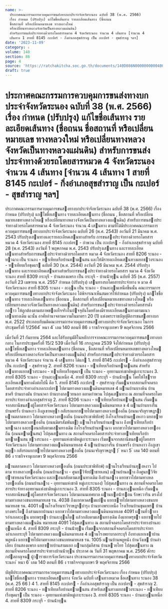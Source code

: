 ```yaml
---
name: >-
  ประกาศคณะกรรมการควบคุมการขนส่งทางบกประจำจังหวัดระนอง ฉบับที่ 38 (พ.ศ. 2566)
  เรื่อง กำหนด (ปรับปรุง) แก้ไขชื่อเส้นทาง รายละเอียดเส้นทาง (ชื่อถนน
  ชื่อสถานที่ หรือเปลี่ยนหมายเลข ทางหลวงใหม่
  หรือเปลี่ยนทางหลวงจังหวัดเป็นทางหลวงแผ่นดิน)
  สำหรับการขนส่งประจำทางด้วยรถโดยสารหมวด 4 จังหวัดระนอง จำนวน 4 เส้นทาง [จำนวน 4
  เส้นทาง 1 สายที่ 8145 กะเปอร์ - กิ่งอำเภอสุขสำราญ เป็น กะเปอร์ - สุขสำราญ ฯลฯ]
date: '2023-11-09'
category: ง
volume: 140
section: 86
page: 4
source: 'https://ratchakitcha.soc.go.th/documents/140D086N0000000000400.pdf'
draft: true
---
```


# ประกาศคณะกรรมการควบคุมการขนส่งทางบกประจำจังหวัดระนอง ฉบับที่ 38 (พ.ศ. 2566) เรื่อง กำหนด (ปรับปรุง) แก้ไขชื่อเส้นทาง รายละเอียดเส้นทาง (ชื่อถนน ชื่อสถานที่ หรือเปลี่ยนหมายเลข ทางหลวงใหม่ หรือเปลี่ยนทางหลวงจังหวัดเป็นทางหลวงแผ่นดิน) สำหรับการขนส่งประจำทางด้วยรถโดยสารหมวด 4 จังหวัดระนอง จำนวน 4 เส้นทาง [จำนวน 4 เส้นทาง 1 สายที่ 8145 กะเปอร์ - กิ่งอำเภอสุขสำราญ เป็น กะเปอร์ - สุขสำราญ ฯลฯ]

ประกาศคณะกรรมการควบคุมการขนสงทางบกประจําจังหวัดระนอง ฉบับที่ 38 (พ.ศ. 2566) เรื่อง กําหนด (ปรับปรุง) แกไขชื่อเสนทาง รายละเอียดเสนทาง (ชื่อถนน , ชื่อสถานที่ หรือเปลี่ยนหมายเลขทางหลวงใหม หรือเปลี่ยนทางหลวงจังหวัดเป็นทางหลวงแผนดิน) สําหรับการขนสงประจําทางด้วยรถโดยสารหมวด 4 จังหวัดระนอง จํานวน 4 เสนทาง ตามที่ได้มีประกาศคณะกรรมการควบคุมการขนสงทางบกประจําจังหวัดระนอง ฉบับที่ 26 (พ.ศ. 2543) ลงวันที่ 21 มีนาคม พ.ศ. 2543 ปรับปรุงเสนทางและรายละเอียดเสนทางสําหรับ การขนสงประจําทางด้วยรถโดยสาร หมวด 4 จังหวัดระนอง สายที่ 8145 กะเปอร - กําพวน เป็น กะเปอร - กิ่งอําเภอสุขสําราญ ฉบับที่ 28 (พ.ศ. 2543) ลงวันที่ 1 พฤษภาคม พ.ศ. 2543 ปรับปรุงเสนทาง และรายละเอียดเสนทางสําหรับการขนสงประจําทางด้วยรถโดยสาร หมวด 4 จังหวัดระนอง สายที่ 8206 ระนอง - ทาฉาง เป็น ระนอง - ทาเทียบเรือบ้านทาตนสน และให้มีรายละเอียดเสนทางแยกชวงระนอง - ทาเทียบเรือขุดแร ฉบับที่ 30 (พ.ศ. 2544) ลงวันที่ 26 มีนาคม พ.ศ. 2544 ปรับปรุงเสนทาง และรายละเอียดเสนทางสําหรับการขนสงประจําทางด้วยรถโดยสาร หมวด 4 จังหวัดระนอง สายที่ 8309 กระบุรี - บ้านสองแพรก เป็น กระบุรี - บ้านน้ําทุน ฉบับที่ 35 (พ.ศ. 2557) ลงวันที่ 23 เมษายน พ.ศ. 2557 กําหนด (ปรับปรุง) เสนทางรถโดยสารประจําทาง ห มวด 4 จังหวัดระนอง สายที่ 8305 ระนอง - ละอุน เป็น ระนอง - บ้านละอุนเหนือขึ้นนั้น คณะกรรมการควบคุมการขนสงทางบกประจําจังหวัดระนอง ได้พิจารณาเห็นสมควรให้กําหนด (ปรับปรุง) แกไขชื่อเสนทาง รายละเอียดเสนทาง (ชื่อถนน , ชื่อสถานที่ หรือเปลี่ยนหมายเลขทางหลวงใหม หรือเปลี่ยนทางหลวงจังหวัดเป็นทางหลวงแผนดิน) สําหรับการขนสงประจําทางด้วยรถโดยสารดังกลาว ให้ถูกต้องตามสภาพขอเท็จจริงในปจจุบันโดยยังคงมีรายละเอียดเสนทางตามแนวเสนทางเดิม ฉะนั้น อาศัยอํานาจตามความในมาตรา 20 (1) แห่งพระราชบัญญัติการขนสงทางบก พ.ศ. 2522 ประกอบกับมติคณะกรรมการควบคุมการขนสงทางบกประจําจังหวัดระนอง ในการประชุมครั้งที่ 1/2564 ้ หนา 4 ่ เลม 140 ตอนที่ 86 ง ราชกิจจานุเบกษา 9 พฤศจิกายน 2566

เมื่อวันที่ 21 กันยายน 2564 และได้รับอนุมัติในหลักการจากคณะกรรมการควบคุมการขนสงทางบกกลาง ในการประชุมครั้งที่ 15/2 539 เมื่อวันที่ 16 กรกฎาคม 2539 จึงให้กําหนด (ปรับปรุง) แกไขชื่อเสนทาง รายละเอียดเสนทาง (ชื่อถนน , ชื่อสถานที่ หรือเปลี่ยนหมายเลขทางหลวงใหม หรือเปลี่ยนทางหลวงจังหวัดเป็นทางหลวงแผนดิน) สําหรับการขนสงประจําทางด้วยรถโดยสาร หมวด 4 จังหวัดระนอง จํานวน 4 เสนทาง ได้แก 1. สายที่ 8145 กะเปอร - กิ่งอําเภอสุขสําราญ เป็น กะเปอร - สุขสําราญ 2. สายที่ 8206 ระนอง - ทาเทียบเรือบ้านทาตนสน สําหรับเสนทางแยกชวงระนอง - ทาเทียบเรือขุดแร เป็น ระนอง - อุทยานแห่งชาติหมู่เกาะระนอง 3. สายที่ 8305 ระนอง - บ้านละอุนเหนือ 4. สายที่ 8309 กระบุรี - บ้านน้ําทุน โดยให้ใชรายละเอียดเสนทางดังต่อไปนี้ คือ 1. สายที่ 8145 กะเปอร - สุขสําราญ เริ่มตนจากสถานที่จอดรถโดยสารประจําทางอําเภอกะเปอร ไปตามทางหลวงแผนดินหมายเลข 4 ผานบ้านบางหิน บ้านชาครี บ้านบางมัน บ้านนาคา บ้านบางกลวยนอก ตลาดกําพวน ไปสุดเสนทาง ณ สถานที่จอดรถโดยสารประจําทางอําเภอสุขสําราญ 2. สายที่ 8206 ระนอง - ทาเทียบเรือบ้านทาตนสน เริ่มตนจากสถานีขนสงผู้โดยสารจังหวัดระนอง ไปตามทางหลวงแผนดินหมายเล ข 4 ผานบ้านบางริ้น บ้านพรรั้ง บ้านหงาว ถึงภูเขาหญา กลับรถแยกซายไปตามทางหลวงทองถิ่น (ถนนเจริญราษฎร) ผานตลาดหงาว ไปตามทางหลวงทองถิ่น (ถนนประชาพิทักษ์) ถึงโรงเรียนบ้านทุงหงาว แยกซายไปตามทางหลวงทองถิ่น (ถนนมิตรสัมพันธ) ผานโรงเรียนบ้านทาฉาง ถึงทาเทียบเรือบ้านทาฉาง และยอนกลับตามเสนทางเดิม ถึงโรงเรียนบ้านทาฉาง แยกขวาไปตามทางหลวงทองถิ่น (ถนนทาตนสน) ไปสุดเสนทาง ณ สถานที่จอดรถโดยสารประจําทางทาเทียบเรือบ้านทาตนสน ชวงระนอง - อุทยานแห่งชาติหมู่เกาะระนอง เริ่มตนจากสถานีขนสงผู้โดยสารจังหวัดระนอง ไปตามทางหลวงแผนดินหมายเลข 4 ผานบ้านบางริ้น บ้านพรรั้ง บ้านหงาว ถึงภูเขาหญา กลับรถแยกซายไปตามทางหลวงทองถิ่น (ถนนเจริญราษฎร ) ้ หนา 5 ่ เลม 140 ตอนที่ 86 ง ราชกิจจานุเบกษา 9 พฤศจิกายน 2566

ผานตลาดหงาว ไปตามทางหลวงทองถิ่น (ถนนประชาพิทักษ์) ผานโรงเรียนบ้านทุงหงาว ไปตาม ทางหลวงทองถิ่น (ถนนบ้านลาง - ศูนยวิจัยปาชายเลน) ผานบ้านลาง ถึงศูนยวิจัยปาชายเลนจังหวัดระนอง และยอนกลับตามเสนทางเดิม ถึงบ้านลาง แยกขวาไปตามทางหลวงทองถิ่น (ถนนบ้านลาง - อุทยานแห่งชาติ หมู่เกาะระนอง) ไปสุดเสนทาง ณ สถานที่จอดรถโดยสารประจําทางอุทยานแห่งชาติหมู่เกาะระนอง 3. สายที่ 8305 ระนอง - บ้านละอุนเหนือ เริ่มตนจากสถานีขนสงผู้โดยสารจังหวัดระนอง ไปตามถนนเทศบาล ผานบอน้ํารอน รักษะวาริน ตรงไปตามทางหลวงชนบทหมายเลข รน. 4038 ถึงแยกหาดสมแปน แยกซายไปตามทางหลวงชนบท หมายเลข รน. 4001 ผานโรงเรียนระวิราษฎรบํารุง บ้านบางพระเหนือ โรงเรียนบ้านขุนแพร บ้านบางพระใต ถึงสามแยกบ้านนา แยกขวาไปตามทางหลวงแผนดินหมายเลข 4091 ผานที่วาการอําเภอละอุน แยกพรุขา บ้านละอุนใต แล้วกลับตามเสนทางเดิม ถึงแยกพรุขา แยกซายไปตามทางหลวงแผนดิน หมายเลข 4091 ไปสุดเสนทาง ณ สถานที่จอดรถโดยสารประจําทางบ้านละอุนเหนือ 4. สายที่ 8309 กระบุรี - บ้านน้ําทุน เริ่มตนจากสถานที่จอดรถโดยสารประจําทางอําเภอกระบุรี ไปตามทางหลวงแผนดินหมายเลข 4 ผานโรงพยาบาลกระบุรี ถึงทางแยกเขาบ้านพลูหนัง แยกซายไปตามทางหลวงชนบทหมายเลข รน. 1005 ผานบ้านพลูหนัง บ้านวังเข บ้านลําเลียง บ้านสองแพรก แยกซายบ้านสามแยก ผานกลุ่มอีสาน บ้านหวยไทร ไปสุดเสนทาง ณ สถานที่จอดรถโดยสารประจําทางบ้านน้ําทุน ประกาศ ณ วันที่ 31 พฤษภาคม พ.ศ. 2566 ศักระ กปลกาญจน ผู้วาราชการจังหวัดระนอง ประธานกรรมการควบคุมการขนสงทางบกประจําจังหวัดระนอง ้ หนา 6 ่ เลม 140 ตอนที่ 86 ง ราชกิจจานุเบกษา 9 พฤศจิกายน 2566

บัญชีประกาศคณะกรรมการควบคุมการขนสงทางบกประจําจังหวัดระนอง เรื่อง กําหนด (ปรับปรุง) แกไขชื่อเสนทาง รายละเอียดเสนทาง จังหวัด ฉบับที่ เสนทางหมวด ชื่อเสนทาง ระนอง 38 (พ.ศ. 25 66 ) 4 1. สายที่ 8145 กะเปอร - กิ่งอําเภอสุขสําราญ เป็น กะเปอร - สุขสําราญ 2. สายที่ 8206 ระนอง - ทาเทียบเรือบ้านทาตนสน สําหรับเสนทางแยกชวงระนอง - ทาเทียบเรือขุดแร เป็น ระนอง - อุทยานแห่งชาติหมู่เกาะระนอง 3. สายที่ 8305 ระนอง - บ้านละอุนเหนือ 4. สายที่ 8309 กระบุรี - บ้านน้ําทุน
